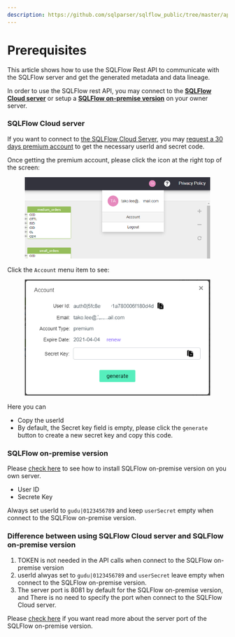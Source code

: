 ```yaml
---
description: https://github.com/sqlparser/sqlflow_public/tree/master/api#prerequisites
---
```


# Prerequisites

This article shows how to use the SQLFlow Rest API to communicate with the SQLFlow server and get the generated metadata and data lineage.

In order to use the SQLFlow rest API, you may connect to the [**SQLFlow Cloud server**](https://sqlflow.gudusoft.com) or setup a [**SQLFlow on-premise version**](https://www.gudusoft.com/sqlflow-on-premise-version/) on your owner server.

### **SQLFlow Cloud server**

If you want to connect to [the SQLFlow Cloud Server](https://sqlflow.gudusoft.com), you may [request a 30 days premium account](https://www.gudusoft.com/request-a-premium-account/) to get the necessary userId and secret code.

Once getting the premium account, please click the icon at the right top of the screen:

<figure><img src="../.gitbook/assets/sqlflow_userid_secret_step1.png" alt=""><figcaption></figcaption></figure>

Click the `Account` menu item to see:

<figure><img src="../.gitbook/assets/sqlflow_userid_secret_step2.png" alt=""><figcaption></figcaption></figure>

Here you can

* Copy the userId
* By default, the Secret key field is empty, please click the `generate` button to create a new secret key and copy this code.

### **SQLFlow on-premise version**

Please [check here](../1.-introduction/installation/) to see how to install SQLFlow on-premise version on you own server.

* User ID
* Secrete Key

Always set userId to `gudu|0123456789` and keep `userSecret` empty when connect to the SQLFlow on-premise version.

### Difference between using SQLFlow Cloud server and SQLFlow on-premise version

1. TOKEN is not needed in the API calls when connect to the SQLFlow on-premise version
2. userId alwyas set to `gudu|0123456789` and `userSecret` leave empty when connect to the SQLFlow on-premise version.
3. The server port is 8081 by default for the SQLFlow on-premise version, and There is no need to specify the port when connect to the SQLFlow Cloud server.

Please [check here](../1.-introduction/installation/linux.md#customize-the-port) if you want read more about the server port of the SQLFlow on-premise version.

